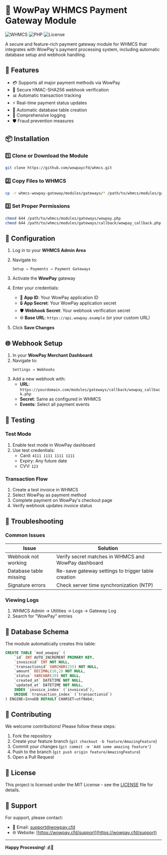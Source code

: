 # 🌟 WowPay WHMCS Payment Gateway Module

![WHMCS](https://img.shields.io/badge/WHMCS-Compatible-blue)
![PHP](https://img.shields.io/badge/PHP-7.4%2B-purple)
![License](https://img.shields.io/badge/License-MIT-green)

A secure and feature-rich payment gateway module for WHMCS that integrates with WowPay's payment processing system, including automatic database setup and webhook handling.

## 🚀 Features

- 💳 Supports all major payment methods via WowPay
- 🔐 Secure HMAC-SHA256 webhook verification
- 📊 Automatic transaction tracking
- ⚡ Real-time payment status updates
- 🔄 Automatic database table creation
- 📝 Comprehensive logging
- 🛡️ Fraud prevention measures

## 📦 Installation

### 1️⃣ Clone or Download the Module

```bash
git clone https://github.com/wowpaycfd/whmcs.git
```

### 2️⃣ Copy Files to WHMCS

```bash
cp -r whmcs-wowpay-gateway/modules/gateways/* /path/to/whmcs/modules/gateways/
```

### 3️⃣ Set Proper Permissions

```bash
chmod 644 /path/to/whmcs/modules/gateways/wowpay.php
chmod 644 /path/to/whmcs/modules/gateways/callback/wowpay_callback.php
```

## 🔧 Configuration

1. Log in to your **WHMCS Admin Area**
2. Navigate to:
   ```
   Setup → Payments → Payment Gateways
   ```
3. Activate the **WowPay** gateway
4. Enter your credentials:
   - 🔑 **App ID**: Your WowPay application ID
   - 🔒 **App Secret**: Your WowPay application secret
   - 🛡️ **Webhook Secret**: Your webhook verification secret
   - 🌐 **Base URL**: `https://api.wowpay.example` (or your custom URL)

5. Click **Save Changes**

## 🌐 Webhook Setup

1. In your **WowPay Merchant Dashboard**:
2. Navigate to:
   ```
   Settings → Webhooks
   ```
3. Add a new webhook with:
   - **URL**: `https://yourdomain.com/modules/gateways/callback/wowpay_callback.php`
   - **Secret**: Same as configured in WHMCS
   - **Events**: Select all payment events

## 🧪 Testing

### Test Mode
1. Enable test mode in WowPay dashboard
2. Use test credentials:
   - Card: `4111 1111 1111 1111`
   - Expiry: Any future date
   - CVV: `123`

### Transaction Flow
1. Create a test invoice in WHMCS
2. Select WowPay as payment method
3. Complete payment on WowPay's checkout page
4. Verify webhook updates invoice status

## 🐛 Troubleshooting

### Common Issues
| Issue | Solution |
|-------|----------|
| Webhook not working | Verify secret matches in WHMCS and WowPay dashboard |
| Database table missing | Re-save gateway settings to trigger table creation |
| Signature errors | Check server time synchronization (NTP) |

### Viewing Logs
1. WHMCS Admin → Utilities → Logs → Gateway Log
2. Search for "WowPay" entries

## 📜 Database Schema

The module automatically creates this table:

```sql
CREATE TABLE `mod_wowpay` (
    `id` INT AUTO_INCREMENT PRIMARY KEY,
    `invoiceid` INT NOT NULL,
    `transactionid` VARCHAR(255) NOT NULL,
    `amount` DECIMAL(10,2) NOT NULL,
    `status` VARCHAR(20) NOT NULL,
    `created_at` DATETIME NOT NULL,
    `updated_at` DATETIME NOT NULL,
    INDEX `invoice_index` (`invoiceid`),
    UNIQUE `transaction_index` (`transactionid`)
) ENGINE=InnoDB DEFAULT CHARSET=utf8mb4;
```

## 🤝 Contributing

We welcome contributions! Please follow these steps:

1. Fork the repository
2. Create your feature branch (`git checkout -b feature/AmazingFeature`)
3. Commit your changes (`git commit -m 'Add some amazing feature'`)
4. Push to the branch (`git push origin feature/AmazingFeature`)
5. Open a Pull Request

## 📄 License

This project is licensed under the MIT License - see the [LICENSE](LICENSE) file for details.

## 📧 Support

For support, please contact:
- 📧 Email: support@wowpay.cfd
- 🌐 Website: [https://wowpay.cfd/support](https://wowpay.cfd/support)

---

**Happy Processing!** 💰🚀
